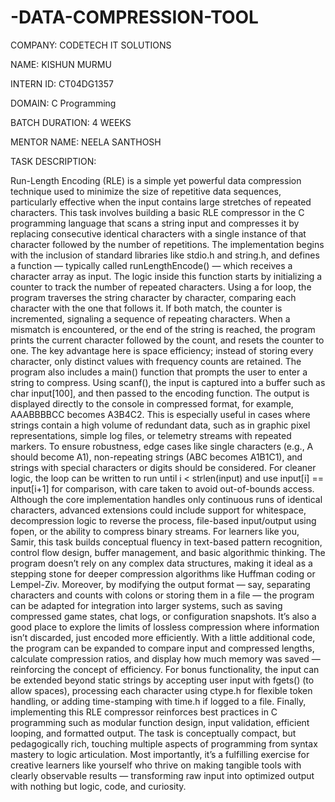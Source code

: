 # -DATA-COMPRESSION-TOOL
COMPANY: CODETECH IT SOLUTIONS

NAME:   KISHUN MURMU

INTERN ID: CT04DG1357

DOMAIN: C Programming

BATCH DURATION: 4 WEEKS

MENTOR NAME: NEELA SANTHOSH

TASK DESCRIPTION:

Run-Length Encoding (RLE) is a simple yet powerful data compression technique used to minimize the size of repetitive data sequences, particularly effective when the input contains large stretches of repeated characters. This task involves building a basic RLE compressor in the C programming language that scans a string input and compresses it by replacing consecutive identical characters with a single instance of that character followed by the number of repetitions. The implementation begins with the inclusion of standard libraries like stdio.h and string.h, and defines a function — typically called runLengthEncode() — which receives a character array as input. The logic inside this function starts by initializing a counter to track the number of repeated characters. Using a for loop, the program traverses the string character by character, comparing each character with the one that follows it. If both match, the counter is incremented, signaling a sequence of repeating characters. When a mismatch is encountered, or the end of the string is reached, the program prints the current character followed by the count, and resets the counter to one. The key advantage here is space efficiency; instead of storing every character, only distinct values with frequency counts are retained. The program also includes a main() function that prompts the user to enter a string to compress. Using scanf(), the input is captured into a buffer such as char input[100], and then passed to the encoding function. The output is displayed directly to the console in compressed format, for example, AAABBBBCC becomes A3B4C2. This is especially useful in cases where strings contain a high volume of redundant data, such as in graphic pixel representations, simple log files, or telemetry streams with repeated markers. To ensure robustness, edge cases like single characters (e.g., A should become A1), non-repeating strings (ABC becomes A1B1C1), and strings with special characters or digits should be considered. For cleaner logic, the loop can be written to run until i < strlen(input) and use input[i] == input[i+1] for comparison, with care taken to avoid out-of-bounds access. Although the core implementation handles only continuous runs of identical characters, advanced extensions could include support for whitespace, decompression logic to reverse the process, file-based input/output using fopen, or the ability to compress binary streams. For learners like you, Samir, this task builds conceptual fluency in text-based pattern recognition, control flow design, buffer management, and basic algorithmic thinking. The program doesn’t rely on any complex data structures, making it ideal as a stepping stone for deeper compression algorithms like Huffman coding or Lempel-Ziv. Moreover, by modifying the output format — say, separating characters and counts with colons or storing them in a file — the program can be adapted for integration into larger systems, such as saving compressed game states, chat logs, or configuration snapshots. It’s also a good place to explore the limits of lossless compression where information isn’t discarded, just encoded more efficiently. With a little additional code, the program can be expanded to compare input and compressed lengths, calculate compression ratios, and display how much memory was saved — reinforcing the concept of efficiency. For bonus functionality, the input can be extended beyond static strings by accepting user input with fgets() (to allow spaces), processing each character using ctype.h for flexible token handling, or adding time-stamping with time.h if logged to a file. Finally, implementing this RLE compressor reinforces best practices in C programming such as modular function design, input validation, efficient looping, and formatted output. The task is conceptually compact, but pedagogically rich, touching multiple aspects of programming from syntax mastery to logic articulation. Most importantly, it’s a fulfilling exercise for creative learners like yourself who thrive on making tangible tools with clearly observable results — transforming raw input into optimized output with nothing but logic, code, and curiosity.

